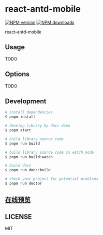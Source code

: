 # react-antd-mobile

[![NPM version](https://img.shields.io/npm/v/react-antd-mobile.svg?style=flat)](https://npmjs.org/package/react-antd-mobile)
[![NPM downloads](http://img.shields.io/npm/dm/react-antd-mobile.svg?style=flat)](https://npmjs.org/package/react-antd-mobile)

react-antd-mobile

## Usage

TODO

## Options

TODO

## Development

```bash
# install dependencies
$ pnpm install

# develop library by docs demo
$ pnpm start

# build library source code
$ pnpm run build

# build library source code in watch mode
$ pnpm run build:watch

# build docs
$ pnpm run docs:build

# check your project for potential problems
$ pnpm run doctor
```

## [在线预览](https://zythegit.github.io/react-antd-mobile)

## LICENSE

MIT
